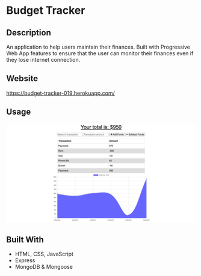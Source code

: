 # Budget Tracker
## Description
An application to help users maintain their finances. Built with Progressive Web App features to ensure that the user can monitor their finances even if they lose internet connection.
## Website
https://budget-tracker-019.herokuapp.com/
## Usage
![Landing Page](/landing-page.png)
## Built With
* HTML, CSS, JavaScript
* Express
* MongoDB & Mongoose